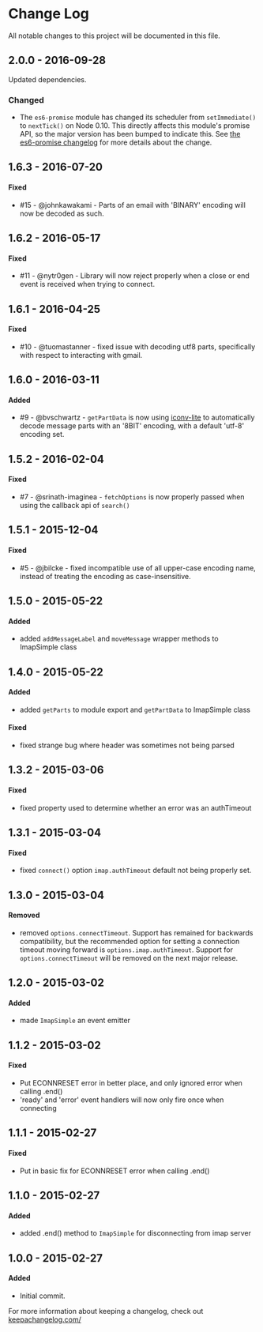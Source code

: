 # Change Log

All notable changes to this project will be documented in this file.

## 2.0.0 - 2016-09-28

Updated dependencies.

### Changed

- The `es6-promise` module has changed its scheduler from `setImmediate()` to
`nextTick()` on Node 0.10. This directly affects this module's promise API,
so the major version has been bumped to indicate this. See
[the es6-promise changelog](https://github.com/stefanpenner/es6-promise/blob/master/CHANGELOG.md#300)
for more details about the change.

## 1.6.3 - 2016-07-20

#### Fixed

- \#15 - @johnkawakami - Parts of an email with 'BINARY' encoding will now be
    decoded as such.

## 1.6.2 - 2016-05-17

#### Fixed

- \#11 - @nytr0gen - Library will now reject properly when a close or end event
    is received when trying to connect.

## 1.6.1 - 2016-04-25

#### Fixed

- \#10 - @tuomastanner - fixed issue with decoding utf8 parts, specifically with
    respect to interacting with gmail.


## 1.6.0 - 2016-03-11

#### Added

- \#9 - @bvschwartz - `getPartData` is now using [iconv-lite][iconv-lite] to automatically
    decode message parts with an '8BIT' encoding, with a default 'utf-8' encoding set.

[iconv-lite]: https://github.com/ashtuchkin/iconv-lite

## 1.5.2 - 2016-02-04

#### Fixed

- \#7 - @srinath-imaginea - `fetchOptions` is now properly passed when using the callback
    api of `search()`

## 1.5.1 - 2015-12-04

#### Fixed

- \#5 - @jbilcke - fixed incompatible use of all upper-case encoding name, instead of treating
    the encoding as case-insensitive.

## 1.5.0 - 2015-05-22

#### Added

- added `addMessageLabel` and `moveMessage` wrapper methods to ImapSimple class

## 1.4.0 - 2015-05-22

#### Added

- added `getParts` to module export and `getPartData` to ImapSimple class

#### Fixed

- fixed strange bug where header was sometimes not being parsed

## 1.3.2 - 2015-03-06

#### Fixed

- fixed property used to determine whether an error was an authTimeout

## 1.3.1 - 2015-03-04

#### Fixed

- fixed `connect()` option `imap.authTimeout` default not being properly set.

## 1.3.0 - 2015-03-04

#### Removed

- removed `options.connectTimeout`. Support has remained for backwards
    compatibility, but the recommended option for setting a connection timeout
    moving forward is `options.imap.authTimeout`. Support for
    `options.connectTimeout` will be removed on the next major release.

## 1.2.0 - 2015-03-02

#### Added

- made `ImapSimple` an event emitter

## 1.1.2 - 2015-03-02

#### Fixed

- Put ECONNRESET error in better place, and only ignored error when calling .end()
- 'ready' and 'error' event handlers will now only fire once when connecting

## 1.1.1 - 2015-02-27

#### Fixed

- Put in basic fix for ECONNRESET error when calling .end()

## 1.1.0 - 2015-02-27

#### Added

- added .end() method to `ImapSimple` for disconnecting from imap server

## 1.0.0 - 2015-02-27

#### Added

- Initial commit.

For more information about keeping a changelog, check out [keepachangelog.com/](http://keepachangelog.com/)
